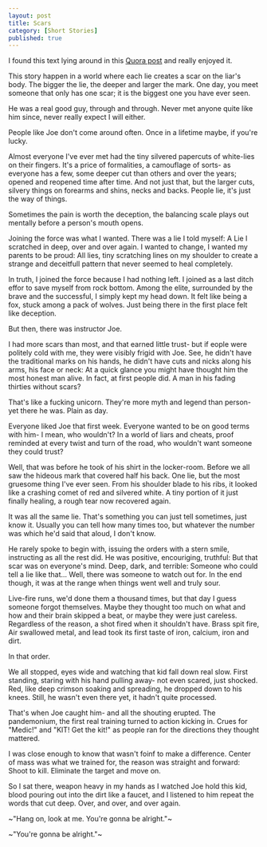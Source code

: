 ```yaml
---
layout: post
title: Scars
category: [Short Stories]
published: true
---
```


I found this text lying around in this [Quora post](https://www.quora.com/Is-it-possible-for-an-entire-book-to-be-written-so-that-at-the-very-last-phrase-the-meaning-of-the-rest-of-the-novel-changes-entirely) and really enjoyed it.

This story happen in a world where each lie creates a scar on the liar's body. The bigger the lie, the deeper and larger the mark. One day, you meet someone that only has one scar; it is the biggest one you have ever seen.

<!--excerpt ends here-->

He was a real good guy, through and through. Never met anyone quite like him since, never really expect I will either.

People like Joe don't come around often. Once in a lifetime maybe, if you're lucky.

Almost everyone I've ever met had the tiny silvered papercuts of white-lies on their fingers. It's a price of formalities, a camouflage of sorts- as everyone has a few, some deeper cut than others and over the years; opened and reopened time after time. And not just that, but the larger cuts, silvery things on forearms and shins, necks and backs. People lie, it's just the way of things.

Sometimes the pain is worth the deception, the balancing scale plays out mentally before a person's mouth opens.

Joining the force was what I wanted. There was a lie I told myself: A Lie I scratched in deep, over and over again. I wanted to change, I wanted my parents to be proud: All lies, tiny scratching lines on my shoulder to create a strange and deceitfull pattern that never seemed to heal completely.

In truth, I joined the force because I had nothing left. I joined as a last ditch effor to save myself from rock bottom. Among the elite, surrounded by the brave and the successful, I simply kept my head down. It felt like being a fox, stuck among a pack of wolves. Just being there in the first place felt like deception.

But then, there was instructor Joe.

I had more scars than most, and that earned little trust- but if eople were politely cold with me, they were visibly frigid with Joe. See, he didn't have the traditional marks on his hands, he didn't have cuts and nicks along his arms, his face or neck: At a quick glance you might have thought him the most honest man alive. In fact, at first people did. A man in his fading thirties without scars?

That's like a fucking unicorn. They're more myth and legend than person- yet there he was. Plain as day.

Everyone liked Joe that first week. Everyone wanted to be on good terms with him- I mean, who wouldn't? In a world of liars and cheats, proof reminded at every twist and turn of the road, who wouldn't want someone they could trust?

Well, that was before he took of his shirt in the locker-room. Before we all saw the hideous mark that covered half his back. One lie, but the most gruesome thing I've ever seen. From his shoulder blade to his ribs, it looked like a crashing comet of red and silvered white. A tiny portion of it just finally healing, a rough tear now recovered again.

It was all the same lie. That's something you can just tell sometimes, just know it. Usually you can tell how many times too, but whatever the number was which he'd said that aloud, I don't know.

He rarely spoke to begin with, issuing the orders with a stern smile, instructing as all the rest did. He was positive, encouriging, truthful: But that scar was on everyone's mind. Deep, dark, and terrible: Someone who could tell a lie like that... Well, there was someone to watch out for. In the end though, it was at the range when things went well and truly sour.

Live-fire runs, we'd done them a thousand times, but that day I guess someone forgot themselves. Maybe they thought too much on what and how and their brain skipped a beat, or maybe they were just careless. Regardless of the reason, a shot fired when it shouldn't have. Brass spit fire, Air swallowed metal, and lead took its first taste of iron, calcium, iron and dirt.

In that order.

We all stopped, eyes wide and watching that kid fall down real slow. First standing, staring with his hand pulling away- not even scared, just shocked. Red, like deep crimson soaking and spreading, he dropped down to his knees. Still, he wasn't even there yet, it hadn't quite processed.

That's when Joe caught him- and all the shouting erupted. The pandemonium, the first real training turned to action kicking in. Crues for "Medic!" and "KIT! Get the kit!" as people ran for the directions they thought mattered.

I was close enough to know that wasn't foinf to make a difference. Center of mass was what we trained for, the reason was straight and forward: Shoot to kill. Eliminate the target and move on.

So I sat there, weapon heavy in my hands as I watched Joe hold this kid, blood pouring out into the dirt like a faucet, and I listened to him repeat the words that cut deep. Over, and over, and over again.

~"Hang on, look at me. You're gonna be alright."~

~"You're gonna be alright."~
